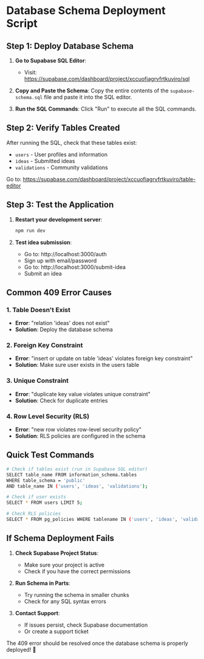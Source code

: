 # Database Schema Deployment Script

## Step 1: Deploy Database Schema

1. **Go to Supabase SQL Editor**:
   - Visit: https://supabase.com/dashboard/project/xccuofiagrvfrtkuviro/sql

2. **Copy and Paste the Schema**:
   Copy the entire contents of the `supabase-schema.sql` file and paste it into the SQL editor.

3. **Run the SQL Commands**:
   Click "Run" to execute all the SQL commands.

## Step 2: Verify Tables Created

After running the SQL, check that these tables exist:
- `users` - User profiles and information
- `ideas` - Submitted ideas
- `validations` - Community validations

Go to: https://supabase.com/dashboard/project/xccuofiagrvfrtkuviro/table-editor

## Step 3: Test the Application

1. **Restart your development server**:
   ```bash
   npm run dev
   ```

2. **Test idea submission**:
   - Go to: http://localhost:3000/auth
   - Sign up with email/password
   - Go to: http://localhost:3000/submit-idea
   - Submit an idea

## Common 409 Error Causes

### 1. Table Doesn't Exist
- **Error**: "relation 'ideas' does not exist"
- **Solution**: Deploy the database schema

### 2. Foreign Key Constraint
- **Error**: "insert or update on table 'ideas' violates foreign key constraint"
- **Solution**: Make sure user exists in the users table

### 3. Unique Constraint
- **Error**: "duplicate key value violates unique constraint"
- **Solution**: Check for duplicate entries

### 4. Row Level Security (RLS)
- **Error**: "new row violates row-level security policy"
- **Solution**: RLS policies are configured in the schema

## Quick Test Commands

```bash
# Check if tables exist (run in Supabase SQL editor)
SELECT table_name FROM information_schema.tables 
WHERE table_schema = 'public' 
AND table_name IN ('users', 'ideas', 'validations');

# Check if user exists
SELECT * FROM users LIMIT 5;

# Check RLS policies
SELECT * FROM pg_policies WHERE tablename IN ('users', 'ideas', 'validations');
```

## If Schema Deployment Fails

1. **Check Supabase Project Status**:
   - Make sure your project is active
   - Check if you have the correct permissions

2. **Run Schema in Parts**:
   - Try running the schema in smaller chunks
   - Check for any SQL syntax errors

3. **Contact Support**:
   - If issues persist, check Supabase documentation
   - Or create a support ticket

The 409 error should be resolved once the database schema is properly deployed! 🚀

